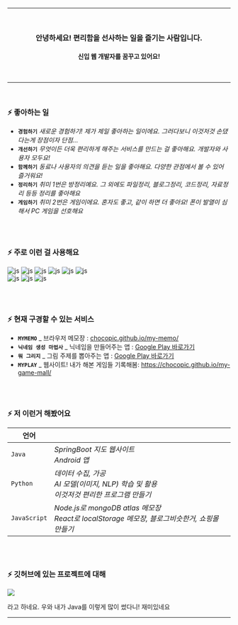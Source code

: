 <div align=center>
<hr>
<br>
<h3>안녕하세요! 편리함을 선사하는 일을 즐기는 사람입니다.</h3>
<h4>신입 웹 개발자를 꿈꾸고 있어요!</h4>
<br>
<hr>
</div>

<br>

### ⚡ 좋아하는 일

- <b>`경험하기`</b>  *새로운 경험하기! 제가 제일 좋아하는 일이에요. 그러다보니 이것저것 손댔다는게 장점이자 단점...*<br>
- <b>`개선하기`</b>  *무엇이든 더욱 편리하게 해주는 서비스를 만드는 걸 좋아해요. 개발자와 사용자 모두요!*<br>
- <b>`함께하기`</b>  *동료나 사용자의 의견을 듣는 일을 좋아해요. 다양한 관점에서 볼 수 있어 즐거워요!*<br>
- <b>`정리하기`</b>  *취미 1번은 방정리예요. 그 외에도 파일정리, 블로그정리, 코드정리, 자료정리 등등 정리를 좋아해요*<br>
- <b>`게임하기`</b>  *취미 2번은 게임이에요. 혼자도 좋고, 같이 하면 더 좋아요! 폰이 발열이 심해서 PC 게임을 선호해요*<br>

<br><br>

### ⚡ 주로 이런 걸 사용해요

![js](https://img.shields.io/badge/React-61DAFB?style=flat-square&logo=React&logoColor=000000)
![js](https://img.shields.io/badge/Flutter-02569B?style=flat-square&logo=Flutter&logoColor=000000)
![js](https://img.shields.io/badge/Android-3DDC84?style=flat-square&logo=Android&logoColor=ffffff)
![js](https://img.shields.io/badge/Python-3776AB?style=flat-square&logo=Python&logoColor=ffffff)
![js](https://img.shields.io/badge/Java-333333?style=flat-square&logo=Java&logoColor=000000)
![js](https://img.shields.io/badge/JavaScript-333333?style=flat-square&logo=JavaScript&logoColor=#F7DF1E)
<br/>
![js](https://img.shields.io/badge/MySQL-4479A1?style=flat-square&logo=MySQL&logoColor=ffffff)
![js](https://img.shields.io/badge/SQLite-003B57?style=flat-square&logo=SQLite&logoColor=ffffff)
![js](https://img.shields.io/badge/MongoDB-47A248?style=flat-square&logo=MongoDB&logoColor=ffffff)


<br><br>

### ⚡ 현재 구경할 수 있는 서비스
- <b>` MYMEMO `</b> _ 브라우저 메모장 :  <a href='chocopic.github.io/my-memo/'>chocopic.github.io/my-memo/</a>
- <b>` 닉네임 생성 마법사 `</b> _ 닉네임을 만들어주는 앱  :  <a href='https://play.google.com/store/apps/details?id=com.nick.nicknamecreator&pcampaignid=web_share'>Google Play 바로가기</a>
- <b>` 뭐 그리지 `</b> _ 그림 주제를 뽑아주는 앱  :  <a href='https://play.google.com/store/apps/details?id=com.drawing.keywordpick&pcampaignid=web_share'>Google Play 바로가기</a>
- <b>` MYPLAY `</b> _ 웹사이트! 내가 해본 게임들 기록해봄:  <a href='https://chocopic.github.io/my-game-mall/'>https://chocopic.github.io/my-game-mall/</a>

<br><br>

### ⚡ 저 이런거 해봤어요
|언어||
|----|----|
|`Java`|*SpringBoot 지도 웹사이트 <br> Android 앱*|
|`Python`|*데이터 수집, 가공 <br> AI 모델(이미지, NLP) 학습 및 활용 <br> 이것저것 편리한 프로그램 만들기*|
|`JavaScript`|*Node.js로 mongoDB atlas 메모장 <br> React로 localStorage 메모장, 블로그비슷한거, 쇼핑몰 만들기*|


<br><br>

### ⚡ 깃허브에 있는 프로젝트에 대해
<div>
  <img src="https://github-readme-stats.vercel.app/api/top-langs/?username=chocopic"/>
  <p>라고 하네요. 우와 내가 Java를 이렇게 많이 썼다니! 재미있네요</p>
</div>
<hr>
<!--
**ChocoPic/chocopic** is a ✨ _special_ ✨ repository because its `README.md` (this file) appears on your GitHub profile.

Here are some ideas to get you started:

- 🔭 I’m currently working on ...
- 🌱 I’m currently learning ...
- 👯 I’m looking to collaborate on ...
- 🤔 I’m looking for help with ...
- 💬 Ask me about ...
- 📫 How to reach me: ...
- 😄 Pronouns: ...
- ⚡ Fun fact: ...
-->
